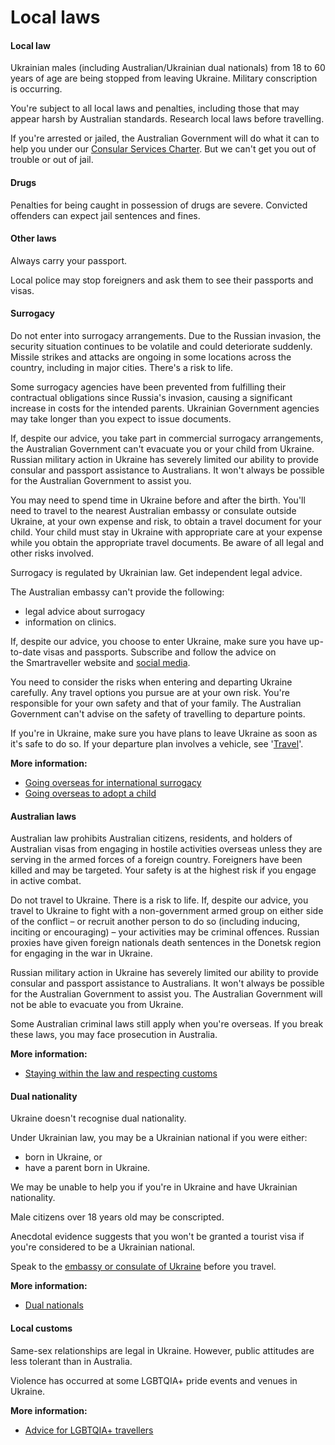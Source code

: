 # Local laws

#### Local law

Ukrainian males (including Australian/Ukrainian dual nationals) from 18 to 60 years of age are being stopped from leaving Ukraine. Military conscription is occurring.

You're subject to all local laws and penalties, including those that may appear harsh by Australian standards. Research local laws before travelling.

If you're arrested or jailed, the Australian Government will do what it can to help you under our [Consular Services Charter](/consular-services/consular-services-charter "Consular Services Charter"). But we can't get you out of trouble or out of jail.

#### Drugs

Penalties for being caught in possession of drugs are severe. Convicted offenders can expect jail sentences and fines.

#### Other laws

Always carry your passport.

Local police may stop foreigners and ask them to see their passports and visas.

#### Surrogacy

Do not enter into surrogacy arrangements. Due to the Russian invasion, the security situation continues to be volatile and could deteriorate suddenly. Missile strikes and attacks are ongoing in some locations across the country, including in major cities. There's a risk to life.

Some surrogacy agencies have been prevented from fulfilling their contractual obligations since Russia's invasion, causing a significant increase in costs for the intended parents. Ukrainian Government agencies may take longer than you expect to issue documents.

If, despite our advice, you take part in commercial surrogacy arrangements, the Australian Government can't evacuate you or your child from Ukraine. Russian military action in Ukraine has severely limited our ability to provide consular and passport assistance to Australians. It won't always be possible for the Australian Government to assist you.

You may need to spend time in Ukraine before and after the birth. You'll need to travel to the nearest Australian embassy or consulate outside Ukraine, at your own expense and risk, to obtain a travel document for your child. Your child must stay in Ukraine with appropriate care at your expense while you obtain the appropriate travel documents. Be aware of all legal and other risks involved.

Surrogacy is regulated by Ukrainian law. Get independent legal advice.

The Australian embassy can't provide the following:

* legal advice about surrogacy
* information on clinics.

If, despite our advice, you choose to enter Ukraine, make sure you have up-to-date visas and passports. Subscribe and follow the advice on the Smartraveller website and [social media](/about-us/social-media "Social media").

You need to consider the risks when entering and departing Ukraine carefully. Any travel options you pursue are at your own risk. You're responsible for your own safety and that of your family. The Australian Government can't advise on the safety of travelling to departure points.

If you're in Ukraine, make sure you have plans to leave Ukraine as soon as it's safe to do so. If your departure plan involves a vehicle, see '[Travel](#travel)'.

**More information:**

* [Going overseas for international surrogacy](/before-you-go/activities/surrogacy "Going overseas for international surrogacy")
* [Going overseas to adopt a child](/before-you-go/activities/adoption "Going overseas to adopt a child")

#### Australian laws

Australian law prohibits Australian citizens, residents, and holders of Australian visas from engaging in hostile activities overseas unless they are serving in the armed forces of a foreign country. Foreigners have been killed and may be targeted. Your safety is at the highest risk if you engage in active combat.

Do not travel to Ukraine. There is a risk to life. If, despite our advice, you travel to Ukraine to fight with a non-government armed group on either side of the conflict – or recruit another person to do so (including inducing, inciting or encouraging) – your activities may be criminal offences. Russian proxies have given foreign nationals death sentences in the Donetsk region for engaging in the war in Ukraine.

Russian military action in Ukraine has severely limited our ability to provide consular and passport assistance to Australians. It won't always be possible for the Australian Government to assist you. The Australian Government will not be able to evacuate you from Ukraine.

Some Australian criminal laws still apply when you're overseas. If you break these laws, you may face prosecution in Australia.

**More information:**

* [Staying within the law and respecting customs](/before-you-go/laws "Staying within the law")

#### Dual nationality

Ukraine doesn't recognise dual nationality.

Under Ukrainian law, you may be a Ukrainian national if you were either:

* born in Ukraine, or
* have a parent born in Ukraine.

We may be unable to help you if you're in Ukraine and have Ukrainian nationality.

Male citizens over 18 years old may be conscripted.

Anecdotal evidence suggests that you won't be granted a tourist visa if you're considered to be a Ukrainian national.

Speak to the [embassy or consulate of Ukraine](http://en.migraciya.com.ua/contacts/) before you travel.

**More information:**

* [Dual nationals](/before-you-go/who-you-are/dual-nationals "Advice for dual nationals")

#### Local customs

Same-sex relationships are legal in Ukraine. However, public attitudes are less tolerant than in Australia.

Violence has occurred at some LGBTQIA+ pride events and venues in Ukraine.

**More information:**

* [Advice for LGBTQIA+ travellers](/before-you-go/who-you-are/LGBTQIA "Advice for LGBTQIA+ travellers")